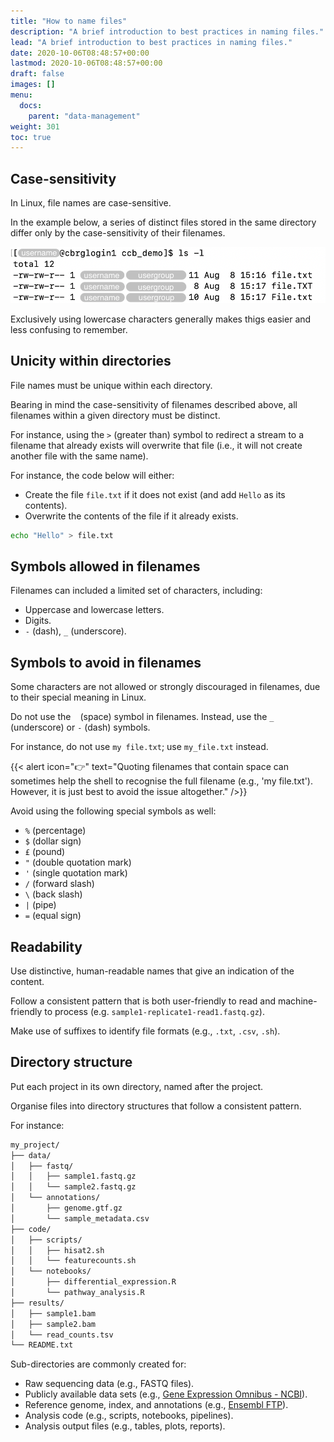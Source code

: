 ```yaml
---
title: "How to name files"
description: "A brief introduction to best practices in naming files."
lead: "A brief introduction to best practices in naming files."
date: 2020-10-06T08:48:57+00:00
lastmod: 2020-10-06T08:48:57+00:00
draft: false
images: []
menu:
  docs:
    parent: "data-management"
weight: 301
toc: true
---
```


## Case-sensitivity

In Linux, file names are case-sensitive.

In the example below, a series of distinct files stored in the same directory
differ only by the case-sensitivity of their filenames.

![Example of filenames that differ only by case-sensitive characters](case-sensitive.png)

Exclusively using lowercase characters generally makes thigs easier and less confusing
to remember.

## Unicity within directories

File names must be unique within each directory.

Bearing in mind the case-sensitivity of filenames described above,
all filenames within a given directory must be distinct.

For instance, using the `>` (greater than) symbol to redirect a stream
to a filename that already exists will overwrite that file
(i.e., it will not create another
file with the same name).

For instance, the code below will either:

- Create the file `file.txt` if it does not exist (and add `Hello` as its contents).
- Overwrite the contents of the file if it already exists.

```bash
echo "Hello" > file.txt
```

## Symbols allowed in filenames

Filenames can included a limited set of characters, including:

- Uppercase and lowercase letters.
- Digits.
- `-` (dash), `_` (underscore).

## Symbols to avoid in filenames

Some characters are not allowed or strongly discouraged in filenames,
due to their special meaning in Linux.

Do not use the ` ` (space) symbol in filenames.
Instead, use the `_` (underscore) or `-` (dash) symbols.

For instance, do not use `my file.txt`; use `my_file.txt` instead.

{{< alert icon="👉" text="Quoting filenames that contain space can sometimes help the shell to recognise the full filename (e.g., 'my file.txt'). However, it is just best to avoid the issue altogether." />}}

Avoid using the following special symbols as well:

- `%` (percentage)
- `$` (dollar sign)
- `£` (pound)
- `"` (double quotation mark)
- `'` (single quotation mark)
- `/` (forward slash)
- `\` (back slash)
- `|` (pipe)
- `=` (equal sign)

## Readability

Use distinctive, human-readable names that give an indication of the content.

Follow a consistent pattern that is both user-friendly to read
and machine-friendly to process (e.g. `sample1-replicate1-read1.fastq.gz`).

Make use of suffixes to identify file formats (e.g., `.txt`, `.csv`, `.sh`).

## Directory structure

Put each project in its own directory, named after the project.

Organise files into directory structures that follow a consistent pattern.

For instance:

```txt
my_project/
├── data/
│   ├── fastq/
│   │   ├── sample1.fastq.gz
│   │   └── sample2.fastq.gz
│   └── annotations/
│       ├── genome.gtf.gz
│       └── sample_metadata.csv
├── code/
│   ├── scripts/
│   │   ├── hisat2.sh
│   │   └── featurecounts.sh
│   └── notebooks/
│       ├── differential_expression.R
│       └── pathway_analysis.R
├── results/
│   ├── sample1.bam
│   ├── sample2.bam
│   └── read_counts.tsv
└── README.txt
```

Sub-directories are commonly created for:

- Raw sequencing data (e.g., FASTQ files).
- Publicly available data sets (e.g., [Gene Expression Omnibus - NCBI][ncbi-geo]).
- Reference genome, index, and annotations (e.g., [Ensembl FTP][ensembl-ftp]).
- Analysis code (e.g., scripts, notebooks, pipelines).
- Analysis output files (e.g., tables, plots, reports).

<!-- Link definitions -->

[ncbi-geo]: https://www.ncbi.nlm.nih.gov/geo/
[ensembl-ftp]: https://www.ensembl.org/info/data/ftp/index.html
